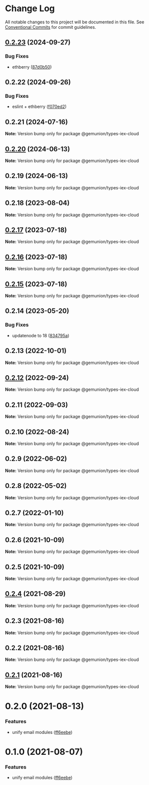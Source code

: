 # Change Log

All notable changes to this project will be documented in this file.
See [Conventional Commits](https://conventionalcommits.org) for commit guidelines.

## [0.2.23](https://github.com/gemunion/common-packages/compare/@ethberry/types-iex-cloud@0.2.22...@ethberry/types-iex-cloud@0.2.23) (2024-09-27)

### Bug Fixes

- ethberry ([87d0b50](https://github.com/gemunion/common-packages/commit/87d0b50780ead2cbf28891acf0676174e24030b7))

## 0.2.22 (2024-09-26)

### Bug Fixes

- eslint + ethberry ([f070ed2](https://github.com/gemunion/common-packages/commit/f070ed2fac05247d0d232638ba3d930ac2891237))

## 0.2.21 (2024-07-16)

**Note:** Version bump only for package @gemunion/types-iex-cloud

## [0.2.20](https://github.com/gemunion/common-packages/compare/@gemunion/types-iex-cloud@0.2.19...@gemunion/types-iex-cloud@0.2.20) (2024-06-13)

**Note:** Version bump only for package @gemunion/types-iex-cloud

## 0.2.19 (2024-06-13)

**Note:** Version bump only for package @gemunion/types-iex-cloud

## 0.2.18 (2023-08-04)

**Note:** Version bump only for package @gemunion/types-iex-cloud

## [0.2.17](https://github.com/gemunion/common-packages/compare/@gemunion/types-iex-cloud@0.2.16...@gemunion/types-iex-cloud@0.2.17) (2023-07-18)

**Note:** Version bump only for package @gemunion/types-iex-cloud

## [0.2.16](https://github.com/gemunion/common-packages/compare/@gemunion/types-iex-cloud@0.2.15...@gemunion/types-iex-cloud@0.2.16) (2023-07-18)

**Note:** Version bump only for package @gemunion/types-iex-cloud

## [0.2.15](https://github.com/gemunion/common-packages/compare/@gemunion/types-iex-cloud@0.2.14...@gemunion/types-iex-cloud@0.2.15) (2023-07-18)

**Note:** Version bump only for package @gemunion/types-iex-cloud

## 0.2.14 (2023-05-20)

### Bug Fixes

- updatenode to 18 ([834795a](https://github.com/gemunion/common-packages/commit/834795aca8d9c351fde907fbdb511f437c707f11))

## 0.2.13 (2022-10-01)

**Note:** Version bump only for package @gemunion/types-iex-cloud

## [0.2.12](https://github.com/gemunion/common-packages/compare/@gemunion/types-iex-cloud@0.2.11...@gemunion/types-iex-cloud@0.2.12) (2022-09-24)

**Note:** Version bump only for package @gemunion/types-iex-cloud

## 0.2.11 (2022-09-03)

**Note:** Version bump only for package @gemunion/types-iex-cloud

## 0.2.10 (2022-08-24)

**Note:** Version bump only for package @gemunion/types-iex-cloud

## 0.2.9 (2022-06-02)

**Note:** Version bump only for package @gemunion/types-iex-cloud

## 0.2.8 (2022-05-02)

**Note:** Version bump only for package @gemunion/types-iex-cloud

## 0.2.7 (2022-01-10)

**Note:** Version bump only for package @gemunion/types-iex-cloud

## 0.2.6 (2021-10-09)

**Note:** Version bump only for package @gemunion/types-iex-cloud

## 0.2.5 (2021-10-09)

**Note:** Version bump only for package @gemunion/types-iex-cloud

## [0.2.4](https://github.com/gemunion/nestjs-packages/compare/@gemunion/types-iex-cloud@0.2.3...@gemunion/types-iex-cloud@0.2.4) (2021-08-29)

**Note:** Version bump only for package @gemunion/types-iex-cloud

## 0.2.3 (2021-08-16)

**Note:** Version bump only for package @gemunion/types-iex-cloud

## 0.2.2 (2021-08-16)

**Note:** Version bump only for package @gemunion/types-iex-cloud

## [0.2.1](https://github.com/gemunion/nestjs-packages/compare/@gemunion/types-iex-cloud@0.2.0...@gemunion/types-iex-cloud@0.2.1) (2021-08-16)

**Note:** Version bump only for package @gemunion/types-iex-cloud

# 0.2.0 (2021-08-13)

### Features

- unify email modules ([ff6eebe](https://github.com/gemunion/nestjs-packages/commit/ff6eebec500a2ab07077ac216879ec5af7c362e3))

# 0.1.0 (2021-08-07)

### Features

- unify email modules ([ff6eebe](https://github.com/gemunion/nestjs-packages/commit/ff6eebec500a2ab07077ac216879ec5af7c362e3))
